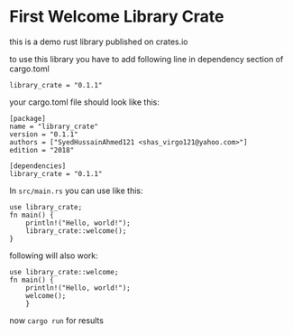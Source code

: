 # First Welcome Library Crate
this is a demo rust library published on crates.io

to use this library you have to add following line in dependency section of cargo.toml

`library_crate = "0.1.1"`

your cargo.toml file should look like this:
```
[package]
name = "library_crate"
version = "0.1.1"
authors = ["SyedHussainAhmed121 <shas_virgo121@yahoo.com>"]
edition = "2018"

[dependencies]
library_crate = "0.1.1"
```

In `src/main.rs` you can use like this:

```
use library_crate;
fn main() {
    println!("Hello, world!");
    library_crate::welcome();
}
```
following will also work:
```
use library_crate::welcome;
fn main() {
    println!("Hello, world!");
    welcome();
    }
```

now `cargo run` for results
